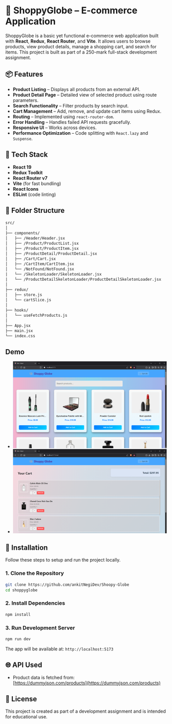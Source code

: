 
# 🛒 ShoppyGlobe – E-commerce Application

ShoppyGlobe is a basic yet functional e-commerce web application built with **React**, **Redux**, **React Router**, and **Vite**. It allows users to browse products, view product details, manage a shopping cart, and search for items. This project is built as part of a 250-mark full-stack development assignment.

## 📦 Features

- **Product Listing** – Displays all products from an external API.
- **Product Detail Page** – Detailed view of selected product using route parameters.
- **Search Functionality** – Filter products by search input.
- **Cart Management** – Add, remove, and update cart items using Redux.
- **Routing** – Implemented using `react-router-dom`.
- **Error Handling** – Handles failed API requests gracefully.
- **Responsive UI** – Works across devices.
- **Performance Optimization** – Code splitting with `React.lazy` and `Suspense`.

## 🧱 Tech Stack

- **React 19**
- **Redux Toolkit**
- **React Router v7**
- **Vite** (for fast bundling)
- **React Icons**
- **ESLint** (code linting)

## 📁 Folder Structure

```plane text
src/
│
├── components/
│   ├── /Header/Header.jsx
│   ├── /Product/ProductList.jsx
│   ├── /Product/ProductItem.jsx
│   ├── /ProductDetail/ProductDetail.jsx
│   ├── /Cart/Cart.jsx
│   ├── /CartItem/CartItem.jsx
│   └── /NotFound/NotFound.jsx
|   └── /SkeletonLoader/SkeletonLoader.jsx
|   └── /ProductDetailSkeletonLoader/ProductDetailSkeletonLoader.jsx
│
├── redux/
│   ├── store.js
│   └── cartSlice.js
│
├── hooks/
│   └── useFetchProducts.js
│
├── App.jsx
├── main.jsx
└── index.css
```

## Demo

- ![full website ](./src/assets/full.png)
- ![cart](./src/assets/cart.png)


## 🚀 Installation

Follow these steps to setup and run the project locally.

### 1. Clone the Repository

```bash
git clone https://github.com/ankitNegiDev/Shoopy-Globe
cd shoppyglobe
```

### 2. Install Dependencies

```bash
npm install
```

### 3. Run Development Server

```bash
npm run dev
```

The app will be available at: `http://localhost:5173`

## 🌐 API Used

- Product data is fetched from:  
  [https://dummyjson.com/products](https://dummyjson.com/products)

## 📝 License

This project is created as part of a development assignment and is intended for educational use.
